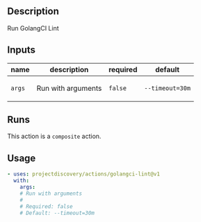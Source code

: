## Description

Run GolangCI Lint

## Inputs

| name | description | required | default |
| --- | --- | --- | --- |
| `args` | <p>Run with arguments</p> | `false` | `--timeout=30m` |


## Runs

This action is a `composite` action.

## Usage

```yaml
- uses: projectdiscovery/actions/golangci-lint@v1
  with:
    args:
    # Run with arguments
    #
    # Required: false
    # Default: --timeout=30m
```



